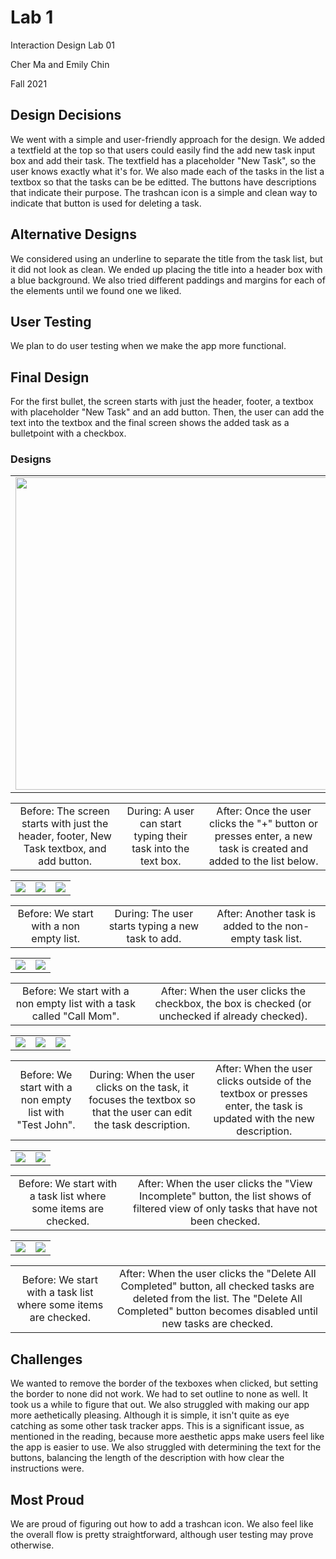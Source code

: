 # Lab 1

Interaction Design Lab 01

Cher Ma and Emily Chin

Fall 2021


## Design Decisions
<!-- your design decisions, including their rationale (include images) -->

We went with a simple and user-friendly approach for the design. We added a textfield at the top so that users could easily find the add new task input box and add their task. The textfield has a placeholder "New Task", so the user knows exactly what it's for.  We also made each of the tasks in the list a textbox so that the tasks can be be editted. The buttons have descriptions that indicate their purpose. The trashcan icon is a simple and clean way to indicate that button is used for deleting a task.


## Alternative Designs
<!-- alternative designs you considered, including images -->

We considered using an underline to separate the title from the task list, but it did not look as clean. We ended up placing the title into a header box with a blue background. We also tried different paddings and margins for each of the elements until we found one we liked. 


## User Testing
<!-- any user testing you did -->

We plan to do user testing when we make the app more functional. 


## Final Design
<!-- the final design, including screen images and the flow for each task. -->

For the first bullet, the screen starts with just the header, footer, a textbox with placeholder "New Task" and an add button. Then, the user can add the text into the textbox and the final screen shows the added task as a bulletpoint with a checkbox. 


### Designs

|                         |                         |                         |
|:-----------------------:|:-----------------------:|:-----------------------:|
| <img width= "500" src="./images/bullet1before.png"> | <img width= "500" src="./images/bullet1during.png"> | <img width= "500" src="./images/bullet1after.png"> |

|                         |                         |                         |
|:-----------------------:|:-----------------------:|:-----------------------:|
|Before: The screen starts with just the header, footer, New Task textbox, and add button. | During: A user can start typing their task into the text box. | After: Once the user clicks the "+" button or presses enter, a new task is created and added to the list below. |

|                         |                         |                         |
|:-----------------------:|:-----------------------:|:-----------------------:|
| <img src="./images/bullet1after.png"> | <img src="./images/bullet2during.png"> | <img src="./images/bullet2after.png"> |

|                         |                         |                         |
|:-----------------------:|:-----------------------:|:-----------------------:|
| Before: We start with a non empty list. | During: The user starts typing a new task to add. | After: Another task is added to the non-empty task list. |

|                         |                         |
|:-----------------------:|:-----------------------:|
|<img src="./images/bullet3before.png"> |<img src="./images/bullet3after.png"> |

|                         |                         |
|:-----------------------:|:-----------------------:|
| Before: We start with a non empty list with a task called "Call Mom". |After: When the user clicks the checkbox, the box is checked (or unchecked if already checked). |

|                         |                         |                         |
|:-----------------------:|:-----------------------:|:-----------------------:|
|<img src="./images/bullet4before.png"> | <img src="./images/bullet1during.png"> | <img src="./images/bullet4after.png"> |

|                         |                         |                         |
|:-----------------------:|:-----------------------:|:-----------------------:|
| Before: We start with a non empty list with "Test John". | During: When the user clicks on the task, it focuses the textbox so that the user can edit the task description. | After: When the user clicks outside of the textbox or presses enter, the task is updated with the new description. |

|                         |                         |
|:-----------------------:|:-----------------------:|
|<img src="./images/bullet5before.png"> |<img src="./images/bullet5after.png"> |

|                         |                         |
|:-----------------------:|:-----------------------:|
| Before: We start with a task list where some items are checked. | After: When the user clicks the "View Incomplete" button, the list shows of filtered view of only tasks that have not been checked.|

|                         |                         |
|:-----------------------:|:-----------------------:|
|<img src="./images/bullet6before.png"> | <img src="./images/bullet6after.png"> |

|                         |                         |
|:-----------------------:|:-----------------------:|
| Before: We start with a task list where some items are checked. | After: When the user clicks the "Delete All Completed" button, all checked tasks are deleted from the list. The "Delete All Completed" button becomes disabled until new tasks are checked. |


## Challenges
<!-- challenges you faced -->

We wanted to remove the border of the texboxes when clicked, but setting the border to none did not work. We had to set outline to none as well. It took us a while to figure that out. We also struggled with making our app more aethetically pleasing. Although it is simple, it isn't quite as eye catching as some other task tracker apps. This is a significant issue, as mentioned in the reading, because more aesthetic apps make users feel like the app is easier to use. We also struggled with determining the text for the buttons, balancing the length of the description with how clear the instructions were. 


## Most Proud
<!-- parts of the design you're most proud of -->

We are proud of figuring out how to add a trashcan icon. We also feel like the overall flow is pretty straightforward, although user testing may prove otherwise. 
